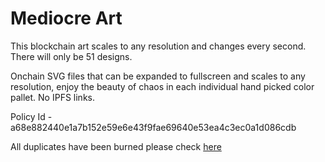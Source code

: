 # Mediocre Art

This blockchain art scales to any resolution and changes every second. There will only be 51 designs.

Onchain SVG files that can be expanded to fullscreen and scales to any resolution, enjoy the beauty of chaos in each individual hand picked color pallet. No IPFS links. 

Policy Id - a68e882440e1a7b152e59e6e43f9fae69640e53ea4c3ec0a1d086cdb

All duplicates have been burned please check [here](/burned.md)
